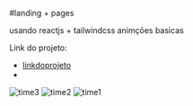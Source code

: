 #landing + pages

usando reactjs + tailwindcss animções basicas

Link do projeto:

- [linkdoprojeto](https://pages-fawn-delta.vercel.app/)
- 
![time3](https://github.com/user-attachments/assets/c76a4dff-fff7-47f8-b1dc-20883668c3a0)
![time2](https://github.com/user-attachments/assets/1b7c8de4-b153-4cb6-9927-7e5ee6264469)
![time1](https://github.com/user-attachments/assets/f84cc36c-d1b4-4596-b345-2e03a786eb36)
